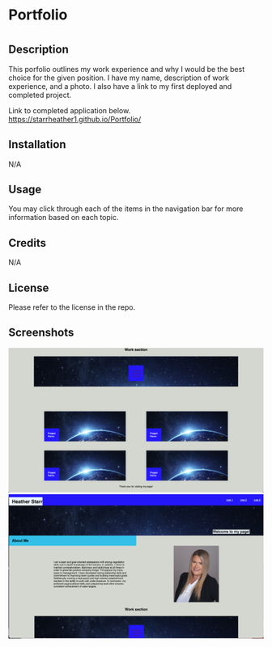 # Portfolio
# <Challenge-Week-1>

## Description

This porfolio outlines my work experience and why I would be the best choice for the given position. I have my name, description of work experience, and a photo. I also have a link to my first deployed and completed project.

Link to completed application below.
https://starrheather1.github.io/Portfolio/


## Installation

N/A

## Usage

You may click through each of the items in the navigation bar for more information based on each topic.

## Credits

N/A

## License

Please refer to the license in the repo.

## Screenshots

![Landing Page](./Images/Screenshot%203.png)
![Landing Page](./Images/Screenshot%204.png)
